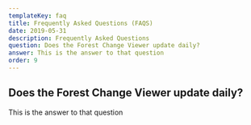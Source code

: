 ```yaml
---
templateKey: faq
title: Frequently Asked Questions (FAQS)
date: 2019-05-31
description: Frequently Asked Questions
question: Does the Forest Change Viewer update daily?
answer: This is the answer to that question
order: 9
---
```


## Does the Forest Change Viewer update daily?

This is the answer to that question
